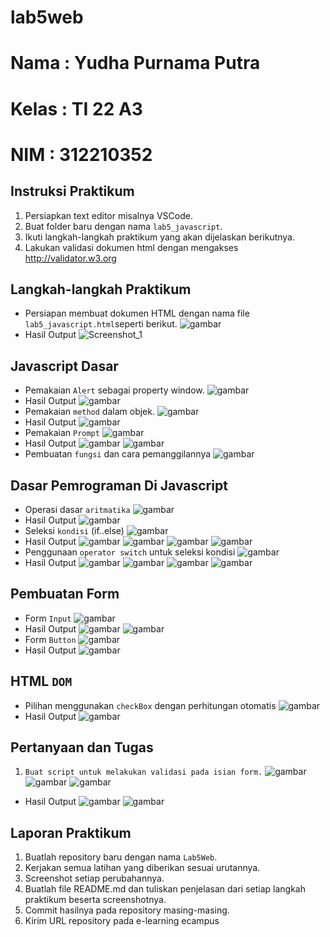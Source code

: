 # lab5web
# Nama : Yudha Purnama Putra
# Kelas : TI 22 A3
# NIM : 312210352

## Instruksi Praktikum
1. Persiapkan text editor misalnya VSCode.
2. Buat folder baru dengan nama ```lab5_javascript```.
3. Ikuti langkah-langkah praktikum yang akan dijelaskan berikutnya.
4. Lakukan validasi dokumen html dengan mengakses http://validator.w3.org
## Langkah-langkah Praktikum
* Persiapan membuat dokumen HTML dengan nama file ```lab5_javascript.html```seperti berikut.
![gambar](tugas5/lab5.png)
* Hasil Output
![Screenshot_1](https://github.com/yudhapurnama/Lab5web/assets/115516505/905bc04e-be3d-4ff7-b212-29109e7ffa5c)

## Javascript Dasar
* Pemakaian ```Alert``` sebagai property window.
![gambar](tugas5/dasar.png)
* Hasil Output
![gambar](tugas5/2.png)
* Pemakaian ```method``` dalam objek.
![gambar](tugas5/method.png)
* Hasil Output
![gambar](tugas5/3.png)
* Pemakaian ```Prompt```
![gambar](tugas5/prom.png)
* Hasil Output
![gambar](tugas5/4.png)
![gambar](tugas5/5.png)
* Pembuatan ```fungsi``` dan cara pemanggilannya
![gambar](tugas5/fungsi.png)
## Dasar Pemrograman Di Javascript
* Operasi dasar ```aritmatika```
![gambar](tugas5/aritmatika.dasar.png)
* Hasil Output
![gambar](tugas5/6.png)
* Seleksi ```kondisi``` (if..else)
![gambar](tugas5/kondisi.png)
* Hasil Output
![gambar](tugas5/7.png)
![gambar](tugas5/8.png)
![gambar](tugas5/9.png)
![gambar](tugas5/10.png)
* Penggunaan ```operator switch``` untuk seleksi kondisi
![gambar](tugas5/operasi.switch.png)
* Hasil Output
![gambar](tugas5/11.png)
![gambar](tugas5/12.png)
![gambar](tugas5/13.png)
![gambar](tugas5/14.png)
## Pembuatan Form
* Form ```Input```
![gambar](tugas5/input.png)
* Hasil Output
![gambar](tugas5/15.png)
![gambar](tugas5/16.png)
* Form ```Button```
![gambar](tugas5/button.png)
* Hasil Output
![gambar](tugas5/17.png)
## HTML ```DOM```
* Pilihan menggunakan ```checkBox``` dengan perhitungan otomatis
![gambar](tugas5/dom.png)
* Hasil Output
![gambar](tugas5/20.png)
## Pertanyaan dan Tugas
1. ```Buat script untuk melakukan validasi pada isian form.```
![gambar](tugas5/code.hd.png)
![gambar](tugas5/codehome.png)
![gambar](tugas5/css.png)
* Hasil Output
![gambar](tugas5/18.png)
![gambar](tugas5/19.png)
## Laporan Praktikum
1. Buatlah repository baru dengan nama ```Lab5Web```.
2. Kerjakan semua latihan yang diberikan sesuai urutannya.
3. Screenshot setiap perubahannya.
4. Buatlah file README.md dan tuliskan penjelasan dari setiap langkah praktikum beserta
screenshotnya.
5. Commit hasilnya pada repository masing-masing.
6. Kirim URL repository pada e-learning ecampus
